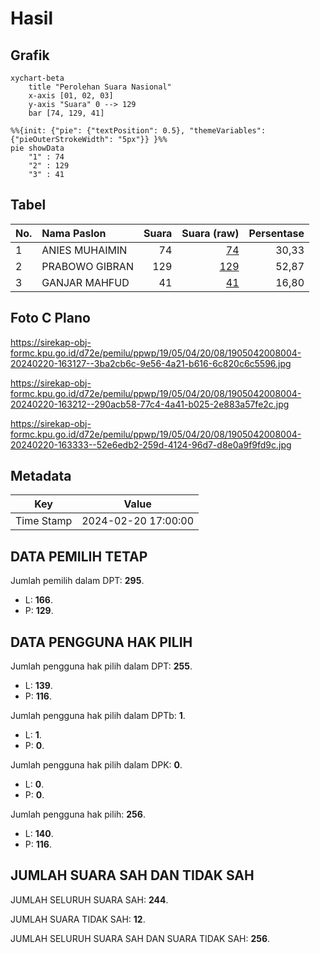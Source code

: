 # Hasil

## Grafik

```mermaid
xychart-beta
    title "Perolehan Suara Nasional"
    x-axis [01, 02, 03]
    y-axis "Suara" 0 --> 129
    bar [74, 129, 41]
```

```mermaid
%%{init: {"pie": {"textPosition": 0.5}, "themeVariables": {"pieOuterStrokeWidth": "5px"}} }%%
pie showData
    "1" : 74
    "2" : 129
    "3" : 41
```

## Tabel

| No. | Nama Paslon    | Suara | Suara (raw) | Persentase |
|:--- |:-------------- | -----:| -----------:| ----------:|
| 1   | ANIES MUHAIMIN | 74    | [74][p-1]   | 30,33      |
| 2   | PRABOWO GIBRAN | 129   | [129][p-2]  | 52,87      |
| 3   | GANJAR MAHFUD  | 41    | [41][p-3]   | 16,80      |


[p-1]: https://github.com/gigit-pemilu/pemilu-2024/blob/main/pilpres/hitung-suara/sub/19-kepulauan-bangka-belitung/sub/05-bangka-barat/sub/04-kelapa/sub/2008-beruas/sub/004-tps/sub/paslon-1.txt
[p-2]: https://github.com/gigit-pemilu/pemilu-2024/blob/main/pilpres/hitung-suara/sub/19-kepulauan-bangka-belitung/sub/05-bangka-barat/sub/04-kelapa/sub/2008-beruas/sub/004-tps/sub/paslon-2.txt
[p-3]: https://github.com/gigit-pemilu/pemilu-2024/blob/main/pilpres/hitung-suara/sub/19-kepulauan-bangka-belitung/sub/05-bangka-barat/sub/04-kelapa/sub/2008-beruas/sub/004-tps/sub/paslon-3.txt

## Foto C Plano

https://sirekap-obj-formc.kpu.go.id/d72e/pemilu/ppwp/19/05/04/20/08/1905042008004-20240220-163127--3ba2cb6c-9e56-4a21-b616-6c820c6c5596.jpg

https://sirekap-obj-formc.kpu.go.id/d72e/pemilu/ppwp/19/05/04/20/08/1905042008004-20240220-163212--290acb58-77c4-4a41-b025-2e883a57fe2c.jpg

https://sirekap-obj-formc.kpu.go.id/d72e/pemilu/ppwp/19/05/04/20/08/1905042008004-20240220-163333--52e6edb2-259d-4124-96d7-d8e0a9f9fd9c.jpg


## Metadata

| Key        | Value               |
| ---------- | ------------------- |
| Time Stamp | 2024-02-20 17:00:00 |


## DATA PEMILIH TETAP

Jumlah pemilih dalam DPT: **295**.
 * L: **166**.
 * P: **129**.

## DATA PENGGUNA HAK PILIH

Jumlah pengguna hak pilih dalam DPT: **255**.
 * L: **139**.
 * P: **116**.

Jumlah pengguna hak pilih dalam DPTb: **1**.
 * L: **1**.
 * P: **0**.

Jumlah pengguna hak pilih dalam DPK: **0**.
 * L: **0**.
 * P: **0**.

Jumlah pengguna hak pilih: **256**.
 * L: **140**.
 * P: **116**.

## JUMLAH SUARA SAH DAN TIDAK SAH

JUMLAH SELURUH SUARA SAH: **244**.

JUMLAH SUARA TIDAK SAH: **12**.

JUMLAH SELURUH SUARA SAH DAN SUARA TIDAK SAH: **256**.


